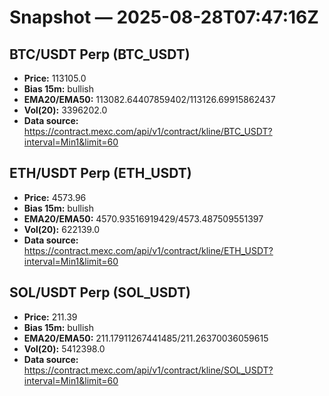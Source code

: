 # Snapshot — 2025-08-28T07:47:16Z

## BTC/USDT Perp (BTC_USDT)
- **Price:** 113105.0
- **Bias 15m:** bullish
- **EMA20/EMA50:** 113082.64407859402/113126.69915862437
- **Vol(20):** 3396202.0
- **Data source:** https://contract.mexc.com/api/v1/contract/kline/BTC_USDT?interval=Min1&limit=60

## ETH/USDT Perp (ETH_USDT)
- **Price:** 4573.96
- **Bias 15m:** bullish
- **EMA20/EMA50:** 4570.93516919429/4573.487509551397
- **Vol(20):** 622139.0
- **Data source:** https://contract.mexc.com/api/v1/contract/kline/ETH_USDT?interval=Min1&limit=60

## SOL/USDT Perp (SOL_USDT)
- **Price:** 211.39
- **Bias 15m:** bullish
- **EMA20/EMA50:** 211.17911267441485/211.26370036059615
- **Vol(20):** 5412398.0
- **Data source:** https://contract.mexc.com/api/v1/contract/kline/SOL_USDT?interval=Min1&limit=60

